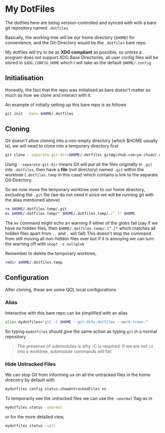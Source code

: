 # My DotFiles

The dotfiles here are being version-controlled and synced with with a bare git repository named `.dotfiles`

Basically, the working tree will be our home directory (`$HOME`) for convenience, and the Git-Directory would be the `.dotfiles` bare repo.

My dotfiles will try to be as **XDG compliant** as possible, so unless a program does not support XDG Base Directories, all user config files will be stored in `$XDG_CONFIG_HOME` which I will take as the default `$HOME/.config`

## Initialisation
Honestly, the fact that the repo was initialised as bare doesn't matter as much as how we clone and interact with it.

An example of initially setting up this bare repo is as follows
```sh
git init --bare $HOME/.dotfiles
```

## Cloning
Git doesn't allow cloning into a non-empty directory (which $HOME usually is), we will need to clone into a temporary directory first
```sh
git clone --separate-git-dir=$HOME/.dotfiles git@github.com:ye-chuan/.dotfiles.git .dotfiles.temp
```
Using `--separate-git-dir` means Git will put all the files originally in `.git` into `.dotfiles`, then have a **file** (not directory) named `.git` within the worktree (`.dotfiles.temp` in this case) which contains a link to the separate Git-Directory.

So we now move the temporary worktree over to our home directory, excluding the `.git` file (we do not need it since we will be running git with the alias mentioned above)

```sh
rm $HOME/.dotfiles.temp/.git
mv $HOME/.dotfiles.temp/* $HOME/.dotfiles.temp/.[^.]* $HOME
```
The `mv` command might echo an warning if either of the globs fail (say if we have no hidden files, then `$HOME/.dotfiles.temp/.[^.]*` which matches all hidden files apart from `..` and `.` will fail)
This doesn't stop the command from still moving all non-hidden files over but if it is annoying we can turn the warning off with `shopt -s nullglob`

Remember to delete the temporary worktree,
```sh
rmdir $HOME/.dotfiles.temp
```

## Configuration
After cloning, these are some QOL local configurations

### Alias
Interactive with this bare repo can be simplified with an alias
```sh
alias mydotfiles="git -C $HOME --git-dit=.dotfiles --work-tree=."
```
So typing `mydotfiles` should give the same action as typing `git` in a normal repository

> The presense of submodules is why -C is required: if we are not `cd` into a worktree, submodule commands will fail

### Hide Untracked Files
We can stop Git from informing us on all the untracked files in the home direcotry by default with
```sh
mydotfiles config status.showUntrackedFiles no
```

To temporarily see the untracked files we can use the `-unormal` flag as in
```sh
mydotfiles status -unormal
```
or for the more detailed view,
```sh
mydotfiles status -uall
```
